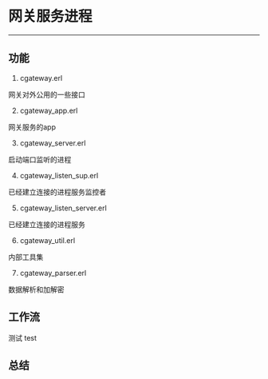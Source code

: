 # 网关服务进程
----

## 功能

1. cgateway.erl

网关对外公用的一些接口

2. cgateway_app.erl

网关服务的app

3. cgateway_server.erl

启动端口监听的进程

4. cgateway_listen_sup.erl

已经建立连接的进程服务监控者

5. cgateway_listen_server.erl

已经建立连接的进程服务

6. cgateway_util.erl

内部工具集

7. cgateway_parser.erl

数据解析和加解密

## 工作流
测试 test
## 总结


